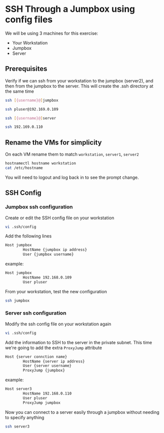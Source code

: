 # SSH Through a Jumpbox using config files


We will be using 3 machines for this exercise: 
- Your Workstation
- Jumpbox
- Server


## Prerequisites

Verify if we can ssh from your workstation to the jumpbox (server2), and then from the jumpbox to the server. This will create the .ssh directory at the same time
```bash
ssh [{username}@]jumpbox

ssh pluser@192.169.0.109
```

```bash
ssh [{username}@]server

ssh 192.169.0.110
```

## Rename the VMs for simplicity

On each VM rename them to match `workstation`, `server1`, `server2`

```bash
hostnamectl hostname workstation
cat /etc/hostname
```
You will need to logout and log back in to see the prompt change.

## SSH Config

### Jumpbox ssh configuration
Create or edit the SSH config file on your workstation
```bash
vi .ssh/config
```

Add the following lines 
```bash
Host jumpbox
        HostName {jumpbox ip address}
        User {jumpbox username}
```
example:
```bash
Host jumpbox
        HostName 192.168.0.109
        User pluser
```

From your workstation, test the new configuration
```bash
ssh jumpbox
```

### Server ssh configuration

Modify the ssh config file on your workstation again
```bash
vi .ssh/config
```

Add the information to SSH to the server in the private subnet. This time we're going to add the extra `ProxyJump` attribute

```bash
Host {server connction name}
        HostName {server ip address}
        User {server username}
        ProxyJump {jumpbox}
```

example:
```bash
Host server3
        HostName 192.168.0.110
        User pluser
        ProxyJump jumpbox
```

Now you can connect to a server easily through a jumpbox without needing to specify anything

```bash
ssh server3
```
